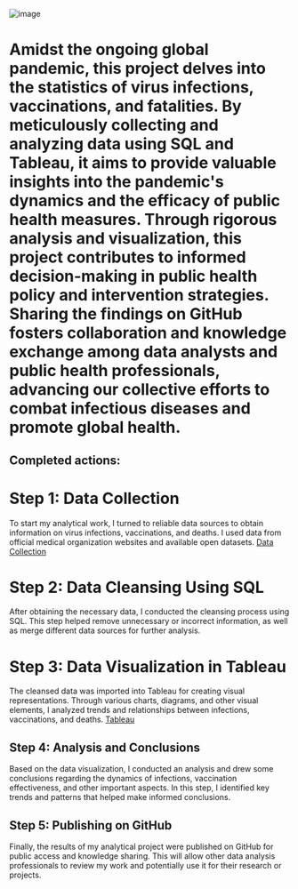 ![image](https://github.com/osemenets21/COVID-19-Project/assets/95434794/bac9561b-dc18-4a9f-a6c1-286de50b3109)

# Amidst the ongoing global pandemic, this project delves into the statistics of virus infections, vaccinations, and fatalities. By meticulously collecting and analyzing data using SQL and Tableau, it aims to provide valuable insights into the pandemic's dynamics and the efficacy of public health measures. Through rigorous analysis and visualization, this project contributes to informed decision-making in public health policy and intervention strategies. Sharing the findings on GitHub fosters collaboration and knowledge exchange among data analysts and public health professionals, advancing our collective efforts to combat infectious diseases and promote global health.

## Completed actions:

# Step 1: Data Collection
To start my analytical work, I turned to reliable data sources to obtain information on virus infections, vaccinations, and deaths. I used data from official medical organization websites and available open datasets.
[Data Collection](https://ourworldindata.org/coronavirus)

# Step 2: Data Cleansing Using SQL
After obtaining the necessary data, I conducted the cleansing process using SQL. This step helped remove unnecessary or incorrect information, as well as merge different data sources for further analysis.

# Step 3: Data Visualization in Tableau
The cleansed data was imported into Tableau for creating visual representations. Through various charts, diagrams, and other visual elements, I analyzed trends and relationships between infections, vaccinations, and deaths.
[Tableau](https://public.tableau.com/views/Dashboard-COVID-19_17132008587120/Dashboard1?:language=en-US&:sid=&:display_count=n&:origin=viz_share_link)


## Step 4: Analysis and Conclusions
Based on the data visualization, I conducted an analysis and drew some conclusions regarding the dynamics of infections, vaccination effectiveness, and other important aspects. In this step, I identified key trends and patterns that helped make informed conclusions.

## Step 5: Publishing on GitHub
Finally, the results of my analytical project were published on GitHub for public access and knowledge sharing. This will allow other data analysis professionals to review my work and potentially use it for their research or projects.
